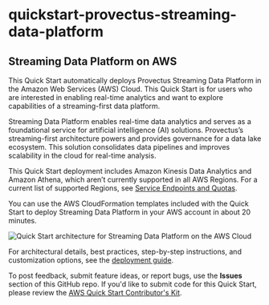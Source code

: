 # quickstart-provectus-streaming-data-platform
## Streaming Data Platform on AWS

This Quick Start automatically deploys Provectus Streaming Data Platform in the Amazon Web Services (AWS) Cloud. This Quick Start is for users who are interested in enabling real-time analytics and want to explore capabilities of a streaming-first data platform.

Streaming Data Platform enables real-time data analytics and serves as a foundational service for artificial intelligence (AI) solutions. Provectus’s streaming-first architecture powers and provides governance for a data lake ecosystem. This solution consolidates data pipelines and improves scalability in the cloud for real-time analysis.

This Quick Start deployment includes Amazon Kinesis Data Analytics and Amazon Athena, which aren’t currently supported in all AWS Regions. For a current list of supported Regions, see [Service Endpoints and Quotas](https://docs.aws.amazon.com/general/latest/gr/aws-service-information.html).

You can use the AWS CloudFormation templates included with the Quick Start to deploy Streaming Data Platform in your AWS account in about 20 minutes.

![Quick Start architecture for Streaming Data Platform on the AWS Cloud](https://d0.awsstatic.com/partner-network/QuickStart/datasheets/provectus-streaming-data-platform-diagram.png)

For architectural details, best practices, step-by-step instructions, and customization options, see the [deployment guide](https://fwd.aws/QJ6Dp).

To post feedback, submit feature ideas, or report bugs, use the **Issues** section of this GitHub repo. If you'd like to submit code for this Quick Start, please review the [AWS Quick Start Contributor's Kit](https://aws-quickstart.github.io/).
